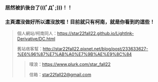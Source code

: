 ### 居然被扒後台了(((ﾟДﾟ;)))！！

### 主頁還沒做好所以還沒放啦！目前就只有柯南，就是你看到的這些！

> 個人網站/柯南同人：https://star22fall22.github.io/LightInk-Derivative/DC.html
>
> 舊站痞客幫：http://star22fall22.pixnet.net/blog/post/233633627-%E6%96%87%E7%AB%A0%E7%9B%AE%E9%8C%84
>
>> 噗浪：https://www.plurk.com/star_fall22
>>
>> 信箱：star22fall22@gmail.com
